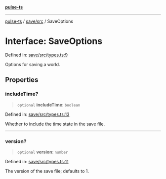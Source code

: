[**pulse-ts**](../../../README.md)

***

[pulse-ts](../../../README.md) / [save/src](../README.md) / SaveOptions

# Interface: SaveOptions

Defined in: [save/src/types.ts:9](https://github.com/jlehett/pulse-ts/blob/95f7e0ab0aafbcd2aad691251c554317b3dfe19c/packages/save/src/types.ts#L9)

Options for saving a world.

## Properties

### includeTime?

> `optional` **includeTime**: `boolean`

Defined in: [save/src/types.ts:13](https://github.com/jlehett/pulse-ts/blob/95f7e0ab0aafbcd2aad691251c554317b3dfe19c/packages/save/src/types.ts#L13)

Whether to include the time state in the save file.

***

### version?

> `optional` **version**: `number`

Defined in: [save/src/types.ts:11](https://github.com/jlehett/pulse-ts/blob/95f7e0ab0aafbcd2aad691251c554317b3dfe19c/packages/save/src/types.ts#L11)

The version of the save file; defaults to 1.
